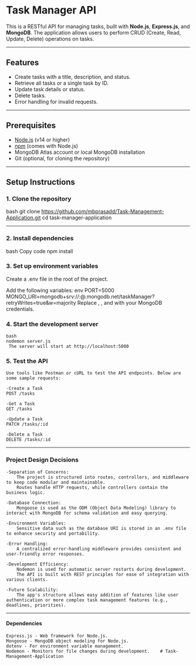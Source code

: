 # Task Manager API

This is a RESTful API for managing tasks, built with **Node.js**, **Express.js**, and **MongoDB**. The application allows users to perform CRUD (Create, Read, Update, Delete) operations on tasks.

---

## Features
- Create tasks with a title, description, and status.
- Retrieve all tasks or a single task by ID.
- Update task details or status.
- Delete tasks.
- Error handling for invalid requests.

---

## Prerequisites
- [Node.js](https://nodejs.org/) (v14 or higher)
- [npm](https://www.npmjs.com/) (comes with Node.js)
- MongoDB Atlas account or local MongoDB installation
- Git (optional, for cloning the repository)

---

## Setup Instructions

### 1. Clone the repository
bash
git clone https://github.com/mbprasadd/Task-Management-Application.git
cd task-manager-application

---

### 2. Install dependencies
bash
Copy code
npm install


### 3. Set up environment variables
Create a .env file in the root of the project.

Add the following variables:
env
PORT=5000
MONGO_URI=mongodb+srv://<username>:<password>@<cluster>.mongodb.net/taskManager?retryWrites=true&w=majority
Replace <username>, <password>, and <cluster> with your MongoDB credentials.



### 4. Start the development server

    bash
    nodemon server.js
     The server will start at http://localhost:5000



### 5. Test the API
    Use tools like Postman or cURL to test the API endpoints. Below are some sample requests:

    -Create a Task
    POST /tasks

    -Get a Task
    GET /tasks

    -Update a Task
    PATCH /tasks/:id

    -Delete a Task
    DELETE /tasks/:id

---

### Project Design Decisions

    -Separation of Concerns:
        The project is structured into routes, controllers, and middleware to keep code modular and maintainable.
        Routes handle HTTP requests, while controllers contain the business logic.

    -Database Connection:
        Mongoose is used as the ODM (Object Data Modeling) library to interact with MongoDB for schema validation and easy querying.

    -Environment Variables:
        Sensitive data such as the database URI is stored in an .env file to enhance security and portability.

    -Error Handling:
        A centralized error-handling middleware provides consistent and user-friendly error responses.

    -Development Efficiency:
        Nodemon is used for automatic server restarts during development.
        The API is built with REST principles for ease of integration with various clients.

    -Future Scalability:
        The app's structure allows easy addition of features like user authentication or more complex task management features (e.g., deadlines, priorities).

---

#### Dependencies
    Express.js - Web framework for Node.js.
    Mongoose - MongoDB object modeling for Node.js.
    dotenv - For environment variable management.
    Nodemon - Monitors for file changes during development.    #   T a s k - M a n a g e m e n t - A p p l i c a t i o n 
 
 
